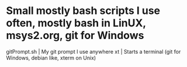 # Small mostly bash scripts I use often, mostly bash in LinUX, msys2.org, git for Windows

gitPrompt.sh | My git prompt I use anywhere
xt           | Starts a terminal (git for Windows, debian like, xterm on Unix)
